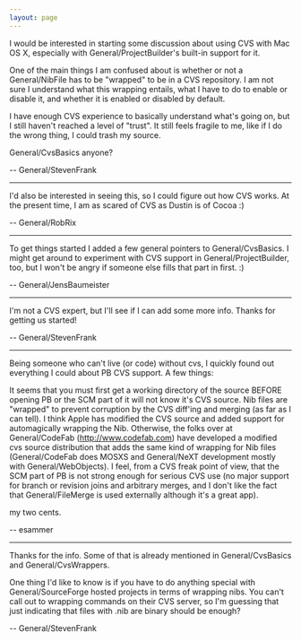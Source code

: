 ```yaml
---
layout: page
---
```




I would be interested in starting some discussion about using CVS with Mac OS X, especially with General/ProjectBuilder's built-in support for it.

One of the main things I am confused about is whether or not a General/NibFile has to be "wrapped" to be in a CVS repository.  I am not sure I understand what this wrapping entails, what I have to do to enable or disable it, and whether it is enabled or disabled by default.

I have enough CVS experience to basically understand what's going on, but I still haven't reached a level of "trust".  It still feels fragile to me, like if I do the wrong thing, I could trash my source.

General/CvsBasics anyone?

-- General/StevenFrank

----

I'd also be interested in seeing this, so I could figure out how CVS works. At the present time, I am as scared of CVS as Dustin is of Cocoa :)

-- General/RobRix

----

To get things started I added a few general pointers to General/CvsBasics. I might get around to experiment with CVS support in General/ProjectBuilder, too, but I won't be angry if someone else fills that part in first. :)

-- General/JensBaumeister

----

I'm not a CVS expert, but I'll see if I can add some more info.  Thanks for getting us started!

-- General/StevenFrank

----

Being someone who can't live (or code) without cvs, I quickly found out everything I could about PB CVS support. A few things:

It seems that you must first get a working directory of the source BEFORE opening PB or the SCM part of it will not know it's CVS source. Nib files are "wrapped" to prevent corruption by the CVS diff'ing and merging (as far as I can tell). I think Apple has modified the CVS source and added support for automagically wrapping the Nib. Otherwise, the folks over at General/CodeFab (http://www.codefab.com) have developed a modified cvs source distribution that adds the same kind of wrapping for Nib files (General/CodeFab does MOSXS and General/NeXT development mostly with General/WebObjects). I feel, from a CVS freak point of view, that the SCM part of PB is not strong enough for serious CVS use (no major support for branch or revision joins and arbitrary merges, and I don't like the fact that General/FileMerge is used externally although it's a great app). 

my two cents.

-- esammer

---- 

Thanks for the info.  Some of that is already mentioned in General/CvsBasics and General/CvsWrappers.  

One thing I'd like to know is if you have to do anything special with General/SourceForge hosted projects in terms of wrapping nibs.  You can't call out to wrapping commands on their CVS server, so I'm guessing that just indicating that files with .nib are binary should be enough?

-- General/StevenFrank